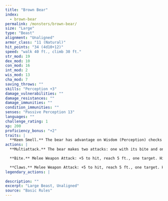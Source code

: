 ```yaml
---
title: "Brown Bear"
index:
  - brown-bear
permalink: /monsters/brown-bear/
size: "Large"
type: "Beast"
alignment: "Unaligned"
armor_class: "11 (Natural)"
hit_points: "34 (4d10+12)"
speed: "walk 40 ft., climb 30 ft."
str_mod: 19
dex_mod: 10
con_mod: 16
int_mod: 2
wis_mod: 13
cha_mod: 7
saving_throws: ""
skills: "Perception +3"
damage_vulnerabilities: ""
damage_resistances: ""
damage_immunities: ""
condition_immunities: ""
senses: "Passive Perception 13"
languages: ""
challenge_rating: 1
xp: 200
proficiency_bonus: "+2"
traits: |
  **Keen Smell.** The bear has advantage on Wisdom (Perception) checks that rely on smell.
actions: |
  **Multiattack.** The bear makes two attacks: one with its bite and one with its claws.

  **Bite.** Melee Weapon Attack: +5 to hit, reach 5 ft., one target. Hit: 8 (1d8 + 4) piercing damage.

  **Claws.** Melee Weapon Attack: +5 to hit, reach 5 ft., one target. Hit: 11 (2d6 + 4) slashing damage.  
legendary_actions: |
  
description: ""
excerpt: "Large Beast, Unaligned"
source: "Basic Rules"
---
```

